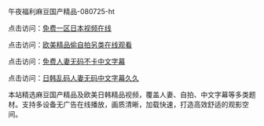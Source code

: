 午夜福利麻豆国产精品-080725-ht

点击访问：<a href="https://cfad.pages.dev/">免费一区日本视频在线</a>

点击访问：<a href="https://gfd-5xg.pages.dev/">欧美精品偷自拍另类在线观看</a>

点击访问：<a href="https://fdhf-454.pages.dev/">免费人妻无码不卡中文字幕</a>

点击访问：<a href="https://heiliaowzu4ur.pages.dev">日韩乱码人妻无码中文字幕久久</a>

本站精选麻豆国产精品及欧美日韩精品视频，覆盖人妻、自拍、中文字幕等多类题材。支持多设备无广告在线播放，画质清晰，加载快速，打造高效舒适的观影空间。

<span style="display:none;">[Canonical link](）</span>
